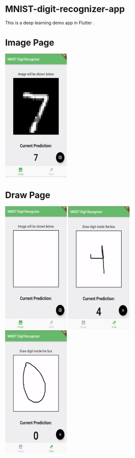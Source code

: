 # MNIST-digit-recognizer-app
This is a deep learning demo app in Flutter .
# Image Page

<img src="https://github.com/richakbee/MNIST-digit-recognizer-app/blob/master/screenshotImagePage2.png" width="200" height="400" />

# Draw Page
<img src="https://github.com/richakbee/MNIST-digit-recognizer-app/blob/master/screenshotsImagePage.png" width="200" height="400" />

<img src="https://github.com/richakbee/MNIST-digit-recognizer-app/blob/master/screenshotDrawPage.png" width="200" height="400" />

<img src="https://github.com/richakbee/MNIST-digit-recognizer-app/blob/master/screenshotsImagePage2.png" width="200" height="400" />
